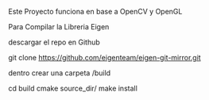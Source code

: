 Este Proyecto funciona en base a OpenCV y OpenGL

Para Compilar la Libreria Eigen

descargar el repo en Github

git clone https://github.com/eigenteam/eigen-git-mirror.git

dentro crear una carpeta /build

cd build
cmake source_dir/
make install
